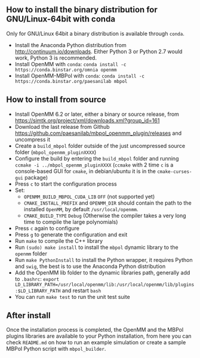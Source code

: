 
## How to install the binary distribution for GNU/Linux-64bit with conda

Only for GNU/Linux 64bit a binary distribution is available through `conda`.

* Install the Anaconda Python distribution from <http://continuum.io/downloads>. Either Python 3 or Python 2.7 would work, Python 3 is recommended.
* Install OpenMM with `conda`: `conda install -c https://conda.binstar.org/omnia openmm`
* Install OpenMM-MBPol with `conda`: `conda install -c https://conda.binstar.org/paesanilab mbpol`

## How to install from source

* Install OpenMM 6.2 or later, either a binary or source release, from <https://simtk.org/project/xml/downloads.xml?group_id=161>
* Download the last release from Github <https://github.com/paesanilab/mbpol_openmm_plugin/releases> and uncompress it
* Create a `build_mbpol` folder outside of the just uncompressed source folder (`mbpol_openmm_pluginXXXX`)
* Configure the build by entering the `build_mbpol` folder and running `ccmake -i ../mbpol_openmm_pluginXXXX` (`ccmake` with 2 time `c` is a console-based GUI for `cmake`, in debian/ubuntu it is in the `cmake-curses-gui` package)
* Press `c` to start the configuration process
* Set:
  * `OPENMM_BUILD_MBPOL_CUDA_LIB`  `OFF` (not supported yet)
  * `CMAKE_INSTALL_PREFIX` and `OPENMM_DIR` should contain the path to the installed `OpenMM`, by default `/usr/local/openmm`.
  * `CMAKE_BUILD_TYPE` `Debug` (Otherwise the compiler takes a very long time to compile the large polynomials)
* Press `c` again to configure
* Press `g` to generate the configuration and exit
* Run `make` to compile the C++ library
* Run `(sudo) make install` to install the `mbpol` dynamic library to the
  `openmm` folder
* Run `make PythonInstall` to install the Python wrapper, it requires
  Python and `swig`, the best is to use the Anaconda Python distribution
* Add the OpenMM lib folder to the dynamic libraries path, generally add to `.bashrc`: `export LD_LIBRARY_PATH=/usr/local/openmm/lib:/usr/local/openmm/lib/plugins:$LD_LIBRARY_PATH` and restart `bash`
* You can run `make test` to run the unit test suite

## After install

Once the installation process is completed, the OpenMM and the MBPol plugins libraries are available to your Python installation, from here you can check `README.md` on how to run an example simulation or create a sample MBPol Python script with `mbpol_builder`.
